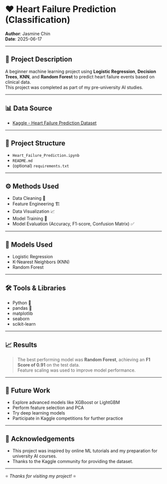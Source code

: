 # ❤️ Heart Failure Prediction (Classification)

**Author**: Jasmine Chin  
**Date**: 2025-06-17  

---

## 📝 Project Description

A beginner machine learning project using **Logistic Regression**, **Decision Trees**, **KNN**, and **Random Forest** to predict heart failure events based on clinical data.  
This project was completed as part of my pre-university AI studies.

---

## 📊 Data Source

- [Kaggle - Heart Failure Prediction Dataset](https://www.kaggle.com/datasets/fedesoriano/heart-failure-prediction)

---

## 📁 Project Structure

- `Heart_Failure_Prediction.ipynb`  
- `README.md`  
- (optional) `requirements.txt`  

---

## ⚙️ Methods Used

- Data Cleaning 🧹  
- Feature Engineering 🏗️  
- Data Visualization 📈  
- Model Training 🤖  
- Model Evaluation (Accuracy, F1-score, Confusion Matrix) ✅  

---

## 🧠 Models Used

- Logistic Regression  
- K-Nearest Neighbors (KNN)  
- Random Forest  

---

## 🛠️ Tools & Libraries

- Python 🐍  
- pandas 🐼  
- matplotlib  
- seaborn  
- scikit-learn  

---

## 📈 Results

> The best performing model was **Random Forest**, achieving an **F1 Score of 0.91** on the test data.  
Feature scaling was used to improve model performance.

---

## 🔮 Future Work

- Explore advanced models like XGBoost or LightGBM  
- Perform feature selection and PCA  
- Try deep learning models  
- Participate in Kaggle competitions for further practice  

---

## 🙏 Acknowledgements

- This project was inspired by online ML tutorials and my preparation for university AI courses.  
- Thanks to the Kaggle community for providing the dataset.

---

⭐ *Thanks for visiting my project!* ⭐

